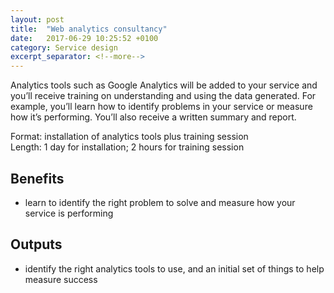 ```yaml
---
layout: post
title:  "Web analytics consultancy"
date:   2017-06-29 10:25:52 +0100
category: Service design
excerpt_separator: <!--more-->
---
```


Analytics tools such as Google Analytics will be added to your service and you’ll receive training on understanding and using the data generated. For example, you’ll learn how to identify problems in your service or measure how it’s performing. You’ll also receive a written summary and report.

Format: installation of analytics tools plus training session  
Length: 1 day for installation; 2 hours for training session

<!--more-->

## Benefits

- learn to identify the right problem to solve and measure how your service is performing

## Outputs

- identify the right analytics tools to use, and an initial set of things to help measure success


